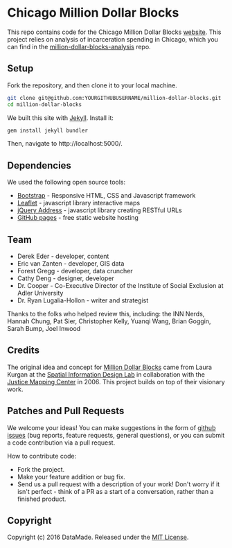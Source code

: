 # Chicago Million Dollar Blocks

This repo contains code for the Chicago Million Dollar Blocks [website](http://chicagosmilliondollarblocks.com/). This project relies on analysis of incarceration spending in Chicago, which you can find in the [million-dollar-blocks-analysis](https://github.com/datamade/million-dollar-blocks-analysis) repo.

## Setup
Fork the repository, and then clone it to your local machine.

``` bash
git clone git@github.com:YOURGITHUBUSERNAME/million-dollar-blocks.git
cd million-dollar-blocks
```

We built this site with [Jekyll](https://jekyllrb.com/). Install it:

```bash
gem install jekyll bundler
```

Then, navigate to http://localhost:5000/.

## Dependencies
We used the following open source tools:

* [Bootstrap](http://getbootstrap.com/) - Responsive HTML, CSS and Javascript framework
* [Leaflet](http://leafletjs.com/) - javascript library interactive maps
* [jQuery Address](https://github.com/asual/jquery-address) - javascript library creating RESTful URLs
* [GitHub pages](https://pages.github.com/) - free static website hosting

## Team

* Derek Eder - developer, content
* Eric van Zanten - developer, GIS data
* Forest Gregg - developer, data cruncher
* Cathy Deng - designer, developer
* Dr. Cooper - Co-Executive Director of the Institute of Social Exclusion at Adler University
* Dr. Ryan Lugalia-Hollon - writer and strategist

Thanks to the folks who helped review this, including: the INN Nerds, Hannah Chung, Pat Sier, Christopher Kelly, Yuanqi Wang, Brian Goggin, Sarah Bump, Joel Inwood

## Credits

The original idea and concept for [Million Dollar Blocks](http://www.spatialinformationdesignlab.org/projects.php%3Fid%3D16) came from Laura Kurgan at the [Spatial Information Design Lab](http://www.spatialinformationdesignlab.org/) in collaboration with the [Justice Mapping Center](http://www.justicemapping.org/) in 2006. This project builds on top of their visionary work.

## Patches and Pull Requests

We welcome your ideas! You can make suggestions in the form of [github issues](https://github.com/datamade/million-dollar-blocks/issues) (bug reports, feature requests, general questions), or you can submit a code contribution via a pull request.

How to contribute code:

- Fork the project.
- Make your feature addition or bug fix.
- Send us a pull request with a description of your work! Don't worry if it isn't perfect - think of a PR as a start of a conversation, rather than a finished product.

## Copyright

Copyright (c) 2016 DataMade. Released under the [MIT License](https://github.com/datamade/million-dollar-blocks/blob/master/LICENSE).

